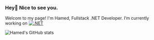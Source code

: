 ### Hey👋 Nice to see you.
Welcom to my page!
I'm Hamed, Fullstack .NET Developer.
I’m currently working on [![.NET](https://img.shields.io/badge/--512BD4?logo=.net&logoColor=ffffff)](https://dotnet.microsoft.com/)

![Hamed's GitHub stats](https://github-readme-stats.vercel.app/api?username=hamedhajiloo&theme=onedark&show_icons=true)

<!--
**hamedhajiloo/hamedhajiloo** is a ✨ _special_ ✨ repository because its `README.md` (this file) appears on your GitHub profile.

Here are some ideas to get you started:

- 🔭 I’m currently working on ...
- 🌱 I’m currently learning ...
- 👯 I’m looking to collaborate on ...
- 🤔 I’m looking for help with ...
- 💬 Ask me about ...
- 📫 How to reach me: ...
- 😄 Pronouns: ...
- ⚡ Fun fact: ...
-->
